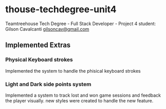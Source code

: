 # thouse-techdegree-unit4

Teamtreehouse Tech Degree - Full Stack Developer - Project 4
student: Gilson Cavalcanti
gilsoncav@gmail.com

## Implemented Extras
### Physical Keyboard strokes
Implemented the system to handle the phisical
keyboard strokes

### Light and Dark side points system
Implemented a system to track lost and won
game sessions and feedback the player visually.
new styles were created to handle the new feature. 